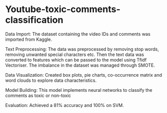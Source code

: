 # Youtube-toxic-comments-classification

Data Import: The dataset containing the video IDs and comments was imported from Kaggle.

Text Preprocessing: The data was preprocessed by removing stop words, removing unwanted special characters etc. Then the text data was converted to features which can be passed to the model using Tfidf Vectoriser. The imbalance in the dataset was managed through SMOTE.

Data Visualization: Created box plots, pie charts, co-occurrence matrix and word clouds to explore data characteristics.

Model Building: This model implements neural networks to classify the comments as toxic or non-toxic

Evaluation: Achieved a 81% accuracy and 100% on SVM.
